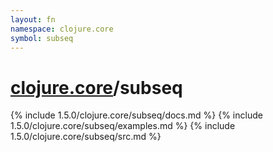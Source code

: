 ```yaml
---
layout: fn
namespace: clojure.core
symbol: subseq
---
```


# [clojure.core](../)/subseq

{% include 1.5.0/clojure.core/subseq/docs.md %}
{% include 1.5.0/clojure.core/subseq/examples.md %}
{% include 1.5.0/clojure.core/subseq/src.md %}

